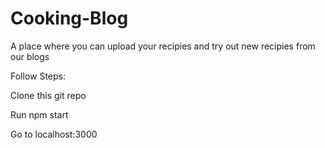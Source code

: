 # Cooking-Blog
A place where you can upload your recipies and try out new recipies from our blogs

Follow Steps:

  Clone this git repo
  
  Run npm start
  
  Go to localhost:3000
